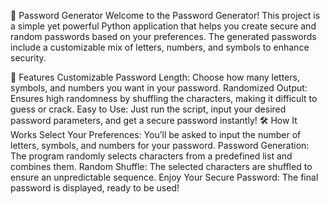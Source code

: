 🔐 Password Generator
Welcome to the Password Generator! This project is a simple yet powerful Python application that helps you create secure and random passwords based on your preferences. The generated passwords include a customizable mix of letters, numbers, and symbols to enhance security.

🚀 Features
Customizable Password Length: Choose how many letters, symbols, and numbers you want in your password.
Randomized Output: Ensures high randomness by shuffling the characters, making it difficult to guess or crack.
Easy to Use: Just run the script, input your desired password parameters, and get a secure password instantly!
🛠️ How It Works
Select Your Preferences: You’ll be asked to input the number of letters, symbols, and numbers for your password.
Password Generation: The program randomly selects characters from a predefined list and combines them.
Random Shuffle: The selected characters are shuffled to ensure an unpredictable sequence.
Enjoy Your Secure Password: The final password is displayed, ready to be used!
